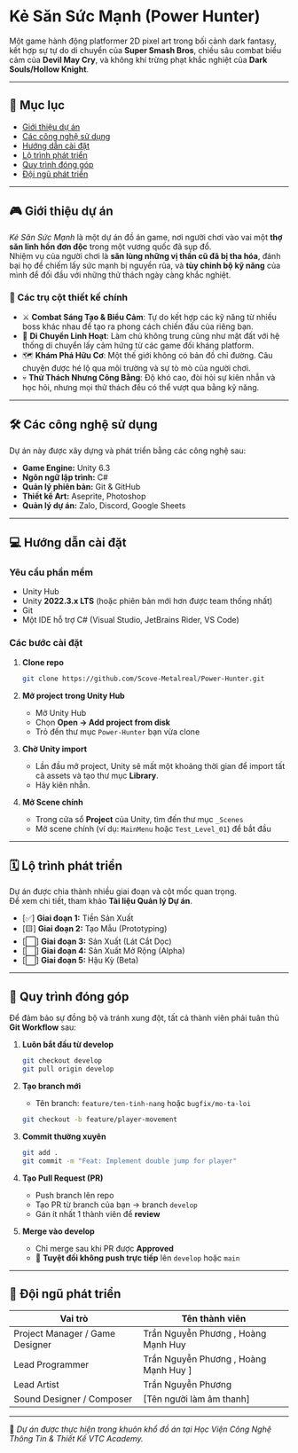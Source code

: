 # Kẻ Săn Sức Mạnh (Power Hunter)

Một game hành động platformer 2D pixel art trong bối cảnh dark fantasy, kết hợp sự tự do di chuyển của **Super Smash Bros**, chiều sâu combat biểu cảm của **Devil May Cry**, và không khí trừng phạt khắc nghiệt của **Dark Souls/Hollow Knight**.

---

## 📑 Mục lục
- [Giới thiệu dự án](#giới-thiệu-dự-án)
- [Các công nghệ sử dụng](#các-công-nghệ-sử-dụng)
- [Hướng dẫn cài đặt](#hướng-dẫn-cài-đặt)
- [Lộ trình phát triển](#lộ-trình-phát-triển)
- [Quy trình đóng góp](#quy-trình-đóng-góp)
- [Đội ngũ phát triển](#đội-ngũ-phát-triển)

---

## 🎮 Giới thiệu dự án

*Kẻ Săn Sức Mạnh* là một dự án đồ án game, nơi người chơi vào vai một **thợ săn linh hồn đơn độc** trong một vương quốc đã sụp đổ.  
Nhiệm vụ của người chơi là **săn lùng những vị thần cũ đã bị tha hóa**, đánh bại họ để chiếm lấy sức mạnh bị nguyền rủa, và **tùy chỉnh bộ kỹ năng** của mình để đối đầu với những thử thách ngày càng khắc nghiệt.

### 🔑 Các trụ cột thiết kế chính
- ⚔️ **Combat Sáng Tạo & Biểu Cảm**: Tự do kết hợp các kỹ năng từ nhiều boss khác nhau để tạo ra phong cách chiến đấu của riêng bạn.  
- 🧗 **Di Chuyển Linh Hoạt**: Làm chủ không trung cũng như mặt đất với hệ thống di chuyển lấy cảm hứng từ các game đối kháng platform.  
- 🗺️ **Khám Phá Hữu Cơ**: Một thế giới không có bản đồ chỉ đường. Câu chuyện được hé lộ qua môi trường và sự tò mò của người chơi.  
- 💀 **Thử Thách Nhưng Công Bằng**: Độ khó cao, đòi hỏi sự kiên nhẫn và học hỏi, nhưng mọi thử thách đều có thể vượt qua bằng kỹ năng.  

---

## 🛠️ Các công nghệ sử dụng

Dự án này được xây dựng và phát triển bằng các công nghệ sau:

- **Game Engine:** Unity 6.3  
- **Ngôn ngữ lập trình:** C#
- **Quản lý phiên bản:** Git & GitHub  
- **Thiết kế Art:** Aseprite, Photoshop  
- **Quản lý dự án:** Zalo, Discord, Google Sheets  

---

## 💻 Hướng dẫn cài đặt

### Yêu cầu phần mềm
- Unity Hub  
- Unity **2022.3.x LTS** (hoặc phiên bản mới hơn được team thống nhất)  
- Git  
- Một IDE hỗ trợ C# (Visual Studio, JetBrains Rider, VS Code)  

### Các bước cài đặt

1. **Clone repo**
   ```bash
   git clone https://github.com/Scove-Metalreal/Power-Hunter.git
   ```

2. **Mở project trong Unity Hub**
   - Mở Unity Hub  
   - Chọn **Open → Add project from disk**  
   - Trỏ đến thư mục `Power-Hunter` bạn vừa clone  

3. **Chờ Unity import**
   - Lần đầu mở project, Unity sẽ mất một khoảng thời gian để import tất cả assets và tạo thư mục **Library**.  
   - Hãy kiên nhẫn.  

4. **Mở Scene chính**
   - Trong cửa sổ **Project** của Unity, tìm đến thư mục `_Scenes`  
   - Mở scene chính (ví dụ: `MainMenu` hoặc `Test_Level_01`) để bắt đầu  

---

## 🗓️ Lộ trình phát triển

Dự án được chia thành nhiều giai đoạn và cột mốc quan trọng.  
Để xem chi tiết, tham khảo **Tài liệu Quản lý Dự án**.

- [✅] **Giai đoạn 1:** Tiền Sản Xuất  
- [🟨] **Giai đoạn 2:** Tạo Mẫu (Prototyping)  
- [⬜️] **Giai đoạn 3:** Sản Xuất (Lát Cắt Dọc)  
- [⬜️] **Giai đoạn 4:** Sản Xuất Mở Rộng (Alpha)  
- [⬜️] **Giai đoạn 5:** Hậu Kỳ (Beta)  

---

## 🤝 Quy trình đóng góp

Để đảm bảo sự đồng bộ và tránh xung đột, tất cả thành viên phải tuân thủ **Git Workflow** sau:

1. **Luôn bắt đầu từ develop**
   ```bash
   git checkout develop
   git pull origin develop
   ```

2. **Tạo branch mới**
   - Tên branch: `feature/ten-tinh-nang` hoặc `bugfix/mo-ta-loi`  
   ```bash
   git checkout -b feature/player-movement
   ```

3. **Commit thường xuyên**
   ```bash
   git add .
   git commit -m "Feat: Implement double jump for player"
   ```

4. **Tạo Pull Request (PR)**
   - Push branch lên repo  
   - Tạo PR từ branch của bạn → branch `develop`  
   - Gán ít nhất 1 thành viên để **review**  

5. **Merge vào develop**
   - Chỉ merge sau khi PR được **Approved**  
   - 🚫 **Tuyệt đối không push trực tiếp** lên `develop` hoặc `main`  

---

## 👥 Đội ngũ phát triển

| Vai trò                        | Tên thành viên           |
|--------------------------------|---------------------------|
| Project Manager / Game Designer | Trần Nguyễn Phương , Hoàng Mạnh Huy           |
| Lead Programmer                 | Trần Nguyễn Phương , Hoàng Mạnh Huy ] |
| Lead Artist                     | Trần Nguyễn Phương      |
| Sound Designer / Composer       | [Tên người làm âm thanh] |

---

📌 *Dự án được thực hiện trong khuôn khổ đồ án tại Học Viện Công Nghệ Thông Tin & Thiết Kế VTC Academy.*
